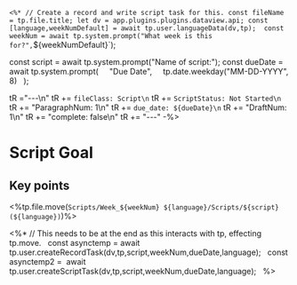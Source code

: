 
`<%*
// Create a record and write script task for this.
const fileName = tp.file.title;
let dv = app.plugins.plugins.dataview.api;
const [language,weekNumDefault] = await tp.user.languageData(dv,tp); 
const weekNum = await tp.system.prompt("What week is this for?",`${weekNumDefault}`);

const script = await tp.system.prompt("Name of script:");
const dueDate = await tp.system.prompt(
    "Due Date",
    tp.date.weekday("MM-DD-YYYY", 8)
  );

tR ="---\n"
tR += `fileClass: Script\n`
tR += `ScriptStatus: Not Started\n`
tR += "ParagraphNum: 1\n"
tR += `due_date: ${dueDate}\n`
tR += "DraftNum: 1\n"
tR += "complete: false\n"
tR += "---"
-%>

# Script Goal

## Key points


<%tp.file.move(`Scripts/Week_${weekNum} ${language}/Scripts/${script}(${language})`)%>

<%*
// This needs to be at the end as this interacts with tp, effecting tp.move. 
  const asynctemp = await tp.user.createRecordTask(dv,tp,script,weekNum,dueDate,language);
  const asynctemp2 =  await tp.user.createScriptTask(dv,tp,script,weekNum,dueDate,language);
  %>